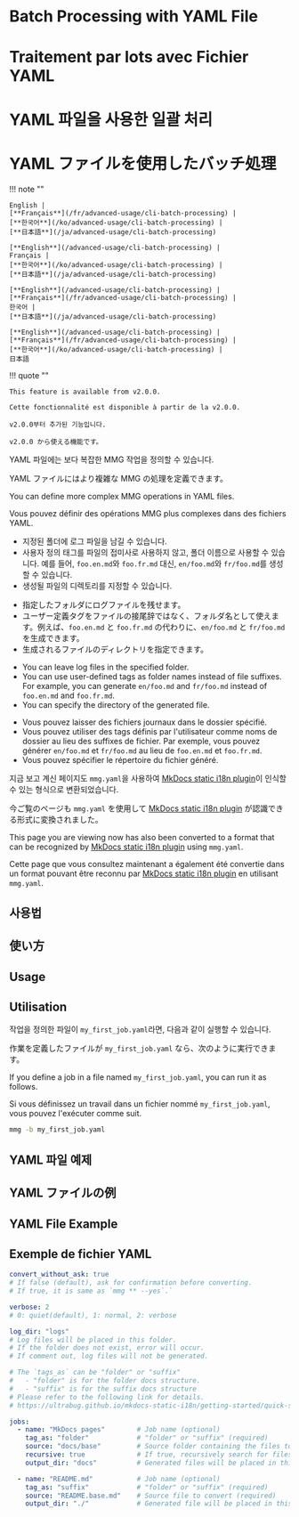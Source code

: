 <!---------------------------->
<!-- multilingual suffix: en, fr, ko, ja -->
<!---------------------------->
<!-- [en] -->
# Batch Processing with YAML File
<!-- [fr] -->
# Traitement par lots avec Fichier YAML
<!-- [ko] -->
# YAML 파일을 사용한 일괄 처리
<!-- [ja] -->
# YAML ファイルを使用したバッチ処理
<!-- [common] -->

!!! note ""

<!-- [en] -->
    English |
    [**Français**](/fr/advanced-usage/cli-batch-processing) |
    [**한국어**](/ko/advanced-usage/cli-batch-processing) |
    [**日本語**](/ja/advanced-usage/cli-batch-processing)
<!-- [fr] -->
    [**English**](/advanced-usage/cli-batch-processing) |
    Français |
    [**한국어**](/ko/advanced-usage/cli-batch-processing) |
    [**日本語**](/ja/advanced-usage/cli-batch-processing)
<!-- [ko] -->
    [**English**](/advanced-usage/cli-batch-processing) |
    [**Français**](/fr/advanced-usage/cli-batch-processing) |
    한국어 |
    [**日本語**](/ja/advanced-usage/cli-batch-processing)
<!-- [ja] -->
    [**English**](/advanced-usage/cli-batch-processing) |
    [**Français**](/fr/advanced-usage/cli-batch-processing) |
    [**한국어**](/ko/advanced-usage/cli-batch-processing) |
    日本語
<!-- [common] -->

!!! quote ""

<!-- [en] -->
    This feature is available from v2.0.0.
<!-- [fr] -->
    Cette fonctionnalité est disponible à partir de la v2.0.0.
<!-- [ko] -->
    v2.0.0부터 추가된 기능입니다.
<!-- [ja] -->
    v2.0.0 から使える機能です。
<!-- [common] -->

<!-- [ko] -->
YAML 파일에는 보다 복잡한 MMG 작업을 정의할 수 있습니다.
<!-- [ja] -->
YAML ファイルにはより複雑な MMG の処理を定義できます。
<!-- [en] -->
You can define more complex MMG operations in YAML files.
<!-- [fr] -->
Vous pouvez définir des opérations MMG plus complexes dans des fichiers YAML.
<!-- [common] -->

<!-- [ko] -->
- 지정된 폴더에 로그 파일을 남길 수 있습니다.
- 사용자 정의 태그를 파일의 접미사로 사용하지 않고, 폴더 이름으로 사용할 수 있습니다. 예를 들어, `foo.en.md`와 `foo.fr.md` 대신, `en/foo.md`와 `fr/foo.md`를 생성할 수 있습니다.
- 생성될 파일의 디렉토리를 지정할 수 있습니다.
<!-- [ja] -->
- 指定したフォルダにログファイルを残せます。
- ユーザー定義タグをファイルの接尾辞ではなく、フォルダ名として使えます。例えば、`foo.en.md` と `foo.fr.md` の代わりに、`en/foo.md` と `fr/foo.md` を生成できます。
- 生成されるファイルのディレクトリを指定できます。
<!-- [en] -->
- You can leave log files in the specified folder.
- You can use user-defined tags as folder names instead of file suffixes. For example, you can generate `en/foo.md` and `fr/foo.md` instead of `foo.en.md` and `foo.fr.md`.
- You can specify the directory of the generated file.
<!-- [fr] -->
- Vous pouvez laisser des fichiers journaux dans le dossier spécifié.
- Vous pouvez utiliser des tags définis par l'utilisateur comme noms de dossier au lieu des suffixes de fichier. Par exemple, vous pouvez générer `en/foo.md` et `fr/foo.md` au lieu de `foo.en.md` et `foo.fr.md`.
- Vous pouvez spécifier le répertoire du fichier généré.
<!-- [common] -->

<!-- [ko] -->
지금 보고 계신 페이지도 `mmg.yaml`을 사용하여 [MkDocs static i18n plugin](https://github.com/ultrabug/mkdocs-static-i18n)이 인식할 수 있는 형식으로 변환되었습니다.
<!-- [ja] -->
今ご覧のページも `mmg.yaml` を使用して [MkDocs static i18n plugin](https://github.com/ultrabug/mkdocs-static-i18n) が認識できる形式に変換されました。
<!-- [en] -->
This page you are viewing now has also been converted to a format that can be recognized by [MkDocs static i18n plugin](https://github.com/ultrabug/mkdocs-static-i18n) using `mmg.yaml`.
<!-- [fr] -->
Cette page que vous consultez maintenant a également été convertie dans un format pouvant être reconnu par [MkDocs static i18n plugin](https://github.com/ultrabug/mkdocs-static-i18n) en utilisant `mmg.yaml`.
<!-- [common] -->

<!-- [ko] -->
## 사용법
<!-- [ja] -->
## 使い方
<!-- [en] -->
## Usage
<!-- [fr] -->
## Utilisation
<!-- [common] -->

<!-- [ko] -->
작업을 정의한 파일이 `my_first_job.yaml`라면, 다음과 같이 실행할 수 있습니다.
<!-- [ja] -->
作業を定義したファイルが `my_first_job.yaml` なら、次のように実行できます。
<!-- [en] -->
If you define a job in a file named `my_first_job.yaml`, you can run it as follows.
<!-- [fr] -->
Si vous définissez un travail dans un fichier nommé `my_first_job.yaml`, vous pouvez l'exécuter comme suit.
<!-- [common] -->

```sh
mmg -b my_first_job.yaml
```

<!-- [ko] -->
## YAML 파일 예제
<!-- [ja] -->
## YAML ファイルの例
<!-- [en] -->
## YAML File Example
<!-- [fr] -->
## Exemple de fichier YAML
<!-- [common] -->

```yaml
convert_without_ask: true
# If false (default), ask for confirmation before converting.
# If true, it is same as `mmg ** --yes`.`

verbose: 2
# 0: quiet(default), 1: normal, 2: verbose

log_dir: "logs"
# Log files will be placed in this folder.
# If the folder does not exist, error will occur.
# If comment out, log files will not be generated.

# The `tags_as` can be "folder" or "suffix"
#   - "folder" is for the folder docs structure.
#   - "suffix" is for the suffix docs structure
# Please refer to the following link for details.
# https://ultrabug.github.io/mkdocs-static-i18n/getting-started/quick-start/

jobs:
  - name: "MkDocs pages"        # Job name (optional)
    tag_as: "folder"            # "folder" or "suffix" (required)
    source: "docs/base"         # Source folder containing the files to convert (required)
    recursive: true             # If true, recursively search for files in subfolders (default: true)
    output_dir: "docs"          # Generated files will be placed in this folder (required)

  - name: "README.md"           # Job name (optional)
    tag_as: "suffix"            # "folder" or "suffix" (required)
    source: "README.base.md"    # Source file to convert (required)
    output_dir: "./"            # Generated file will be placed in this folder (required)
```
